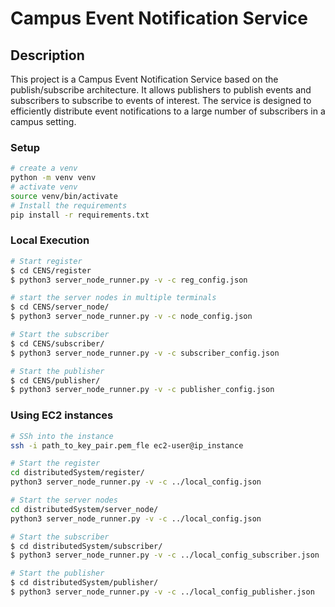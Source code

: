 # Campus Event Notification Service

## Description

This project is a Campus Event Notification Service based on the publish/subscribe architecture. It allows publishers to publish events and subscribers to subscribe to events of interest. The service is designed to efficiently distribute event notifications to a large number of subscribers in a campus setting.

### Setup

```bash
# create a venv
python -m venv venv
# activate venv
source venv/bin/activate
# Install the requirements
pip install -r requirements.txt
```

### Local Execution

```bash
# Start register
$ cd CENS/register
$ python3 server_node_runner.py -v -c reg_config.json

# start the server nodes in multiple terminals
$ cd CENS/server_node/
$ python3 server_node_runner.py -v -c node_config.json

# Start the subscriber
$ cd CENS/subscriber/
$ python3 server_node_runner.py -v -c subscriber_config.json

# Start the publisher
$ cd CENS/publisher/
$ python3 server_node_runner.py -v -c publisher_config.json                                   

```

### Using EC2 instances

```bash
# SSh into the instance
ssh -i path_to_key_pair.pem_fle ec2-user@ip_instance

# Start the register
cd distributedSystem/register/
python3 server_node_runner.py -v -c ../local_config.json

# Start the server nodes
cd distributedSystem/server_node/
python3 server_node_runner.py -v -c ../local_config.json

# Start the subscriber
$ cd distributedSystem/subscriber/
$ python3 server_node_runner.py -v -c ../local_config_subscriber.json

# Start the publisher
$ cd distributedSystem/publisher/
$ python3 server_node_runner.py -v -c ../local_config_publisher.json  
```
